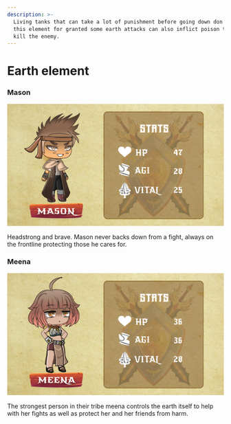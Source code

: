 ```yaml
---
description: >-
  Living tanks that can take a lot of punishment before going down don't take
  this element for granted some earth attacks can also inflict poison to slowly
  kill the enemy.
---
```


# Earth element

### Mason

![](../../../.gitbook/assets/character-stats-mason.png)

Headstrong and brave. Mason never backs down from a fight, always on the frontline protecting those he cares for.

### Meena

![](../../../.gitbook/assets/character-stats-meena.png)

The strongest person in their tribe meena controls the earth itself to help with her fights as well as protect her and her friends from harm.
